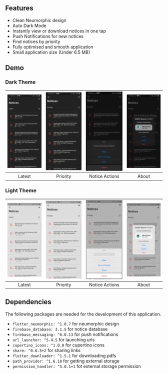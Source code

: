 ## Features

- Clean Neumorphic design
- Auto Dark Mode
- Instantly view or download notices in one tap
- Push Notifications for new notices
- Find notices by priority
- Fully optimised and smooth application
- Small application size (Under 6.5 MB)

## Demo

### Dark Theme

| ![](demo/1.jpg) | ![](demo/2.jpg) | ![](demo/3.jpg) | ![](demo/4.jpg) |
| :-------------: | :-------------: | :-------------: | :-------------: |
|   Latest        |    Priority     |  Notice Actions |      About      |

### Light Theme

| ![](demo/5.jpg) | ![](demo/6.jpg) | ![](demo/7.jpg) | ![](demo/8.jpg) |
| :-------------: | :-------------: | :-------------: | :-------------: |
|   Latest        |    Priority     |  Notice Actions |      About      |


## Dependencies

The following packages are needed for the development of this application.

- `flutter_neumorphic: ^1.0.7` for neumorphic design
- `firebase_database: 3.1.5` for notice database
- `firebase_messaging: ^6.0.13` for push notifications
- `url_launcher: ^5.4.5` for launching urls
- `cupertino_icons: ^1.0.0` for cupertino icons
- `share: ^0.6.5+2` for sharing links
- `flutter_downloader: ^1.5.1` for downloading pdfs
- `path_provider: ^1.6.18` for getting external storage
- `permission_handler: ^5.0.1+1` fot external storage permission
